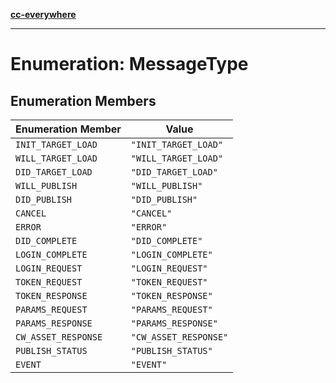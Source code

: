 [**cc-everywhere**](../../../../../index.md)

***

# Enumeration: MessageType

## Enumeration Members

| Enumeration Member | Value |
| ------ | ------ |
| <a id="init_target_load"></a> `INIT_TARGET_LOAD` | `"INIT_TARGET_LOAD"` |
| <a id="will_target_load"></a> `WILL_TARGET_LOAD` | `"WILL_TARGET_LOAD"` |
| <a id="did_target_load"></a> `DID_TARGET_LOAD` | `"DID_TARGET_LOAD"` |
| <a id="will_publish"></a> `WILL_PUBLISH` | `"WILL_PUBLISH"` |
| <a id="did_publish"></a> `DID_PUBLISH` | `"DID_PUBLISH"` |
| <a id="cancel"></a> `CANCEL` | `"CANCEL"` |
| <a id="error"></a> `ERROR` | `"ERROR"` |
| <a id="did_complete"></a> `DID_COMPLETE` | `"DID_COMPLETE"` |
| <a id="login_complete"></a> `LOGIN_COMPLETE` | `"LOGIN_COMPLETE"` |
| <a id="login_request"></a> `LOGIN_REQUEST` | `"LOGIN_REQUEST"` |
| <a id="token_request"></a> `TOKEN_REQUEST` | `"TOKEN_REQUEST"` |
| <a id="token_response"></a> `TOKEN_RESPONSE` | `"TOKEN_RESPONSE"` |
| <a id="params_request"></a> `PARAMS_REQUEST` | `"PARAMS_REQUEST"` |
| <a id="params_response"></a> `PARAMS_RESPONSE` | `"PARAMS_RESPONSE"` |
| <a id="cw_asset_response"></a> `CW_ASSET_RESPONSE` | `"CW_ASSET_RESPONSE"` |
| <a id="publish_status"></a> `PUBLISH_STATUS` | `"PUBLISH_STATUS"` |
| <a id="event"></a> `EVENT` | `"EVENT"` |
